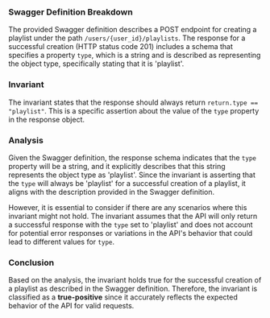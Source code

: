 ### Swagger Definition Breakdown
The provided Swagger definition describes a POST endpoint for creating a playlist under the path `/users/{user_id}/playlists`. The response for a successful creation (HTTP status code 201) includes a schema that specifies a property `type`, which is a string and is described as representing the object type, specifically stating that it is 'playlist'. 

### Invariant
The invariant states that the response should always return `return.type == "playlist"`. This is a specific assertion about the value of the `type` property in the response object. 

### Analysis
Given the Swagger definition, the response schema indicates that the `type` property will be a string, and it explicitly describes that this string represents the object type as 'playlist'. Since the invariant is asserting that the `type` will always be 'playlist' for a successful creation of a playlist, it aligns with the description provided in the Swagger definition. 

However, it is essential to consider if there are any scenarios where this invariant might not hold. The invariant assumes that the API will only return a successful response with the `type` set to 'playlist' and does not account for potential error responses or variations in the API's behavior that could lead to different values for `type`. 

### Conclusion
Based on the analysis, the invariant holds true for the successful creation of a playlist as described in the Swagger definition. Therefore, the invariant is classified as a **true-positive** since it accurately reflects the expected behavior of the API for valid requests.
